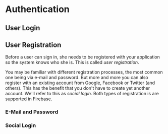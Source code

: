 # Authentication

## User Login

## User Registration

Before a user can sign in, she needs to be registered with your application so the system knows who she is. This is called _user registration_.

You may be familiar with different registration processes, the most common one being via e-mail and password. But more and more you can also register with an existing account from Google, Facebook or Twitter \(and others\). This has the benefit that you don't have to create yet another account. We'll refer to this as _social login_. Both types of registration is are supported in Firebase.

### E-Mail and Password

### Social Login

